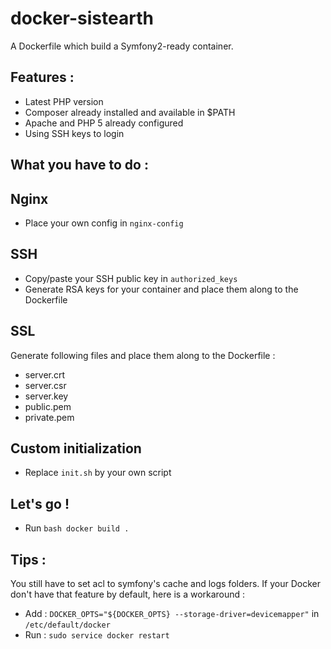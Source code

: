 docker-sistearth
================

A Dockerfile which build a Symfony2-ready container.

Features :
----------

* Latest PHP version
* Composer already installed and available in $PATH
* Apache and PHP 5 already configured
* Using SSH keys to login


What you have to do :
---------------------

## Nginx

* Place your own config in ``nginx-config``

## SSH

* Copy/paste your SSH public key in ``authorized_keys``
* Generate RSA keys for your container and place them along to the Dockerfile

## SSL

Generate following files and place them along to the Dockerfile : 
* server.crt  
* server.csr  
* server.key
* public.pem
* private.pem

## Custom initialization

* Replace ``init.sh`` by your own script

## Let's go !

* Run ``bash docker build .``

Tips :
------

You still have to set acl to symfony's cache and logs folders.
If your Docker don't have that feature by default, here is a workaround :

* Add : ``DOCKER_OPTS="${DOCKER_OPTS} --storage-driver=devicemapper"`` in ``/etc/default/docker``
* Run : ``sudo service docker restart``
